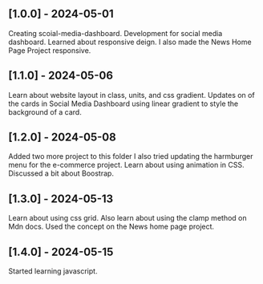 ## [1.0.0] - 2024-05-01
Creating scoial-media-dashboard.
Development for social media dashboard.
Learned about responsive deign.
I also made the News Home Page Project responsive.

## [1.1.0] - 2024-05-06
Learn about website layout in class, units, and css gradient.
Updates on of the cards in Social Media Dashboard using linear gradient to style the background of a card.

## [1.2.0] - 2024-05-08
Added two more project to this folder
I also tried updating the harmburger menu for the e-commerce project.
Learn about using animation in CSS.
Discussed a bit about Boostrap.

## [1.3.0] - 2024-05-13
Learn about using css grid.
Also learn about using the clamp method on Mdn docs.
Used the concept on the News home page project.

## [1.4.0] - 2024-05-15
Started learning javascript.